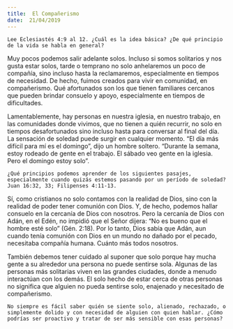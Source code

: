 ```yaml
---
title:  El Compañerismo
date:  21/04/2019
---
```


`Lee Eclesiastés 4:9 al 12. ¿Cuál es la idea básica? ¿De qué principio de la vida se habla en general?`

Muy pocos podemos salir adelante solos. Incluso si somos solitarios y nos gusta estar solos, tarde o temprano no solo anhelaremos un poco de compañía, sino incluso hasta la reclamaremos, especialmente en tiempos de necesidad. De hecho, fuimos creados para vivir en comunidad, en compañerismo. Qué afortunados son los que tienen familiares cercanos que pueden brindar consuelo y apoyo, especialmente en tiempos de dificultades.

Lamentablemente, hay personas en nuestra iglesia, en nuestro trabajo, en las comunidades donde vivimos, que no tienen a quién recurrir, no solo en tiempos desafortunados sino incluso hasta para conversar al final del día. La sensación de soledad puede surgir en cualquier momento. “El día más difícil para mí es el domingo”, dijo un hombre soltero. “Durante la semana, estoy rodeado de gente en el trabajo. El sábado veo gente en la iglesia. Pero el domingo estoy solo”.

`¿Qué principios podemos aprender de los siguientes pasajes, especialmente cuando quizás estemos pasando por un período de soledad? Juan 16:32, 33; Filipenses 4:11-13.`

Sí, como cristianos no solo contamos con la realidad de Dios, sino con la realidad de poder tener comunión con Dios. Y, de hecho, podemos hallar consuelo en la cercanía de Dios con nosotros. Pero la cercanía de Dios con Adán, en el Edén, no impidió que el Señor dijera: “No es bueno que el hombre esté solo” (Gén. 2:18). Por lo tanto, Dios sabía que Adán, aun cuando tenía comunión con Dios en un mundo no dañado por el pecado, necesitaba compañía humana. Cuánto más todos nosotros.

También debemos tener cuidado al suponer que solo porque hay mucha gente a su alrededor una persona no puede sentirse sola. Algunas de las personas más solitarias viven en las grandes ciudades, donde a menudo interactúan con los demás. El solo hecho de estar cerca de otras personas no significa que alguien no pueda sentirse solo, enajenado y necesitado de compañerismo.

`No siempre es fácil saber quién se siente solo, alienado, rechazado, o simplemente dolido y con necesidad de alguien con quien hablar. ¿Cómo podrías ser proactivo y tratar de ser más sensible con esas personas?`